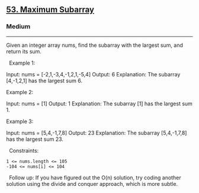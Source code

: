 <h2><a href="https://leetcode.com/problems/maximum-subarray/description/">53. Maximum Subarray</a></h2><h3>Medium</h3><hr>Given an integer array nums, find the subarray with the largest sum, and return its sum.

 
Example 1:

Input: nums = [-2,1,-3,4,-1,2,1,-5,4]
Output: 6
Explanation: The subarray [4,-1,2,1] has the largest sum 6.


Example 2:

Input: nums = [1]
Output: 1
Explanation: The subarray [1] has the largest sum 1.


Example 3:

Input: nums = [5,4,-1,7,8]
Output: 23
Explanation: The subarray [5,4,-1,7,8] has the largest sum 23.


 
Constraints:


	1 <= nums.length <= 105
	-104 <= nums[i] <= 104


 
Follow up: If you have figured out the O(n) solution, try coding another solution using the divide and conquer approach, which is more subtle.
